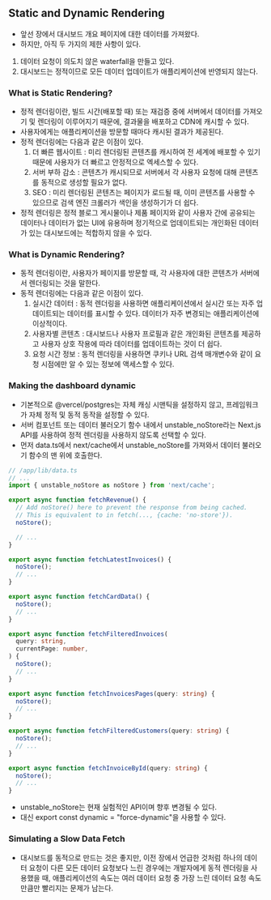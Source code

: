 ## Static and Dynamic Rendering

- 앞선 장에서 대시보드 개요 페이지에 대한 데이터를 가져왔다.
- 하지만, 아직 두 가지의 제한 사항이 있다.

1. 데이터 요청이 의도치 않은 waterfall을 만들고 있다.
2. 대시보드는 정적이므로 모든 데이터 업데이트가 애플리케이션에 반영되지 않는다.

### What is Static Rendering?

- 정적 렌더링이란, 빌드 시간(배포할 때) 또는 재검증 중에 서버에서 데이터를 가져오기 및 렌더링이 이루어지기 때문에, 결과물을 배포하고 CDN에 캐시할 수 있다.
- 사용자에게는 애플리케이션을 방문할 때마다 캐시된 결과가 제공된다.
- 정적 렌더링에는 다음과 같은 이점이 있다.
  1. 더 빠른 웹사이트 : 미리 렌더링된 콘텐츠를 캐시하여 전 세계에 배포할 수 있기 때문에 사용자가 더 빠르고 안정적으로 엑세스할 수 있다.
  2. 서버 부하 감소 : 콘텐츠가 캐시되므로 서버에서 각 사용자 요청에 대해 콘텐츠를 동적으로 생성할 필요가 없다.
  3. SEO : 미리 렌더링된 콘텐츠는 페이지가 로드될 때, 이미 콘텐츠를 사용할 수 있으므로 검색 엔진 크롤러가 색인을 생성하기가 더 쉽다.
- 정적 렌더링은 정적 블로그 게시물이나 제품 페이지와 같이 사용자 간에 공유되는 데이터나 데이터가 없는 UI에 유용하며 정기적으로 업데이트되는 개인화된 데이터가 있는 대시보드에는 적합하지 않을 수 있다.

### What is Dynamic Rendering?

- 동적 렌더링이란, 사용자가 페이지를 방문할 때, 각 사용자에 대한 콘텐츠가 서버에서 렌더링되는 것을 말한다.
- 동적 렌더링에는 다음과 같은 이점이 있다.
  1. 실시간 데이터 : 동적 렌더링을 사용하면 애플리케이션에서 실시간 또는 자주 업데이트되는 데이터를 표시할 수 있다. 데이터가 자주 변경되는 애플리케이션에 이상적이다.
  2. 사용자별 콘텐츠 : 대시보드나 사용자 프로필과 같은 개인화된 콘텐츠를 제공하고 사용자 상호 작용에 따라 데이터를 업데이트하는 것이 더 쉽다.
  3. 요청 시간 정보 : 동적 렌더링을 사용하면 쿠키나 URL 검색 매개변수와 같이 요청 시점에만 알 수 있는 정보에 액세스할 수 있다.

### Making the dashboard dynamic

- 기본적으로 @vercel/postgres는 자체 캐싱 시맨틱을 설정하지 않고, 프레임워크가 자체 정적 및 동적 동작을 설정할 수 있다.
- 서버 컴포넌트 또는 데이터 불러오기 함수 내에서 unstable_noStore라는 Next.js API를 사용하여 정적 렌더링을 사용하지 않도록 선택할 수 있다.
- 먼저 data.ts에서 next/cache에서 unstable_noStore를 가져와서 데이터 불러오기 함수의 맨 위에 호출한다.

```ts
// /app/lib/data.ts
// ...
import { unstable_noStore as noStore } from 'next/cache';

export async function fetchRevenue() {
  // Add noStore() here to prevent the response from being cached.
  // This is equivalent to in fetch(..., {cache: 'no-store'}).
  noStore();

  // ...
}

export async function fetchLatestInvoices() {
  noStore();
  // ...
}

export async function fetchCardData() {
  noStore();
  // ...
}

export async function fetchFilteredInvoices(
  query: string,
  currentPage: number,
) {
  noStore();
  // ...
}

export async function fetchInvoicesPages(query: string) {
  noStore();
  // ...
}

export async function fetchFilteredCustomers(query: string) {
  noStore();
  // ...
}

export async function fetchInvoiceById(query: string) {
  noStore();
  // ...
}
```

- unstable_noStore는 현재 실험적인 API이며 향후 변경될 수 있다.
- 대신 export const dynamic = "force-dynamic"을 사용할 수 있다.

### Simulating a Slow Data Fetch

- 대시보드를 동적으로 만드는 것은 좋지만, 이전 장에서 언급한 것처럼 하나의 데이터 요청이 다른 모든 데이터 요청보다 느린 경우에는 개발자에게 동적 렌더링을 사용했을 때, 애플리케이션의 속도는 여러 데이터 요청 중 가장 느린 데이터 요청 속도만큼만 빨리지는 문제가 남는다.
